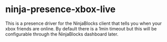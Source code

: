 ninja-presence-xbox-live
======

This is a presence driver for the NinjaBlocks client that tells you when your xbox friends are online.
By default there is a 1min timeout but this will be configurable through the NinjaBlocks dashboard later.
